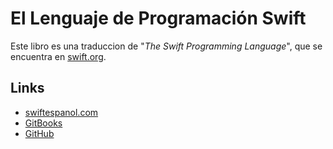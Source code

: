 # El Lenguaje de Programación Swift

Este libro es una traduccion de "*The Swift Programming Language*", que se encuentra en [swift.org](https://www.swift.org).

## Links

- [swiftespanol.com](https://www.swiftespanol.com)
- [GitBooks](https://colemancda.gitbooks.io/swift-espanol/content/)
- [GitHub](https://github.com/colemancda/Swift-Espanol)
